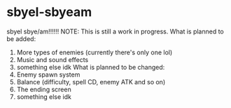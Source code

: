 # sbyel-sbyeam
sbyel sbye/am!!!!!!
NOTE:
This is still a work in progress.
What is planned to be added:
1. More types of enemies (currently there's only one lol)
2. Music and sound effects
3. something else idk
What is planned to be changed:
1. Enemy spawn system
2. Balance (difficulty, spell CD, enemy ATK and so on)
3. The ending screen
4. something else idk
